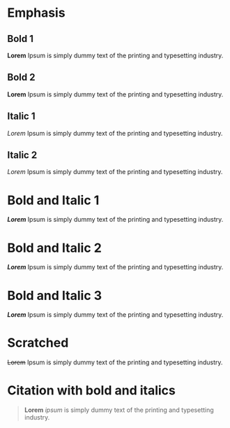 # Emphasis

## Bold 1

**Lorem** Ipsum is simply dummy text of the printing and typesetting industry.

## Bold 2

__Lorem__ Ipsum is simply dummy text of the printing and typesetting industry.

## Italic 1

*Lorem* Ipsum is simply dummy text of the printing and typesetting industry.

## Italic 2

_Lorem_ Ipsum is simply dummy text of the printing and typesetting industry.

# Bold and Italic 1

**_Lorem_** Ipsum is simply dummy text of the printing and typesetting industry.

# Bold and Italic 2

__*Lorem*__ Ipsum is simply dummy text of the printing and typesetting industry.

# Bold and Italic 3

___Lorem___ Ipsum is simply dummy text of the printing and typesetting industry.

# Scratched

~~Lorem~~ Ipsum is simply dummy text of the printing and typesetting industry.

# Citation with bold and italics

> **Lorem** _ipsum_ is simply dummy text of the printing and typesetting industry.